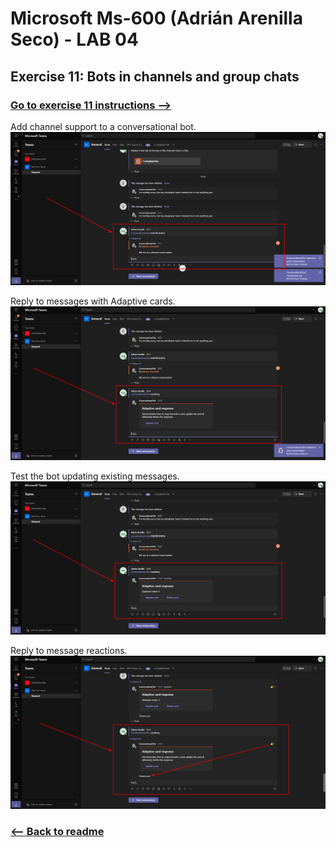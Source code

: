 # Microsoft Ms-600 (Adrián Arenilla Seco) - LAB 04


## Exercise 11: Bots in channels and group chats
### [Go to exercise 11 instructions -->](12-Exercise-11-Bots-in-channels-and-group-chats.md)


Add channel support to a conversational bot.
![](Evidences/Image12a.png)


Reply to messages with Adaptive cards.
![](Evidences/Image12b.png)


Test the bot updating existing messages.
![](Evidences/Image12c.png)


Reply to message reactions.
![](Evidences/Image12d.png)


### [<-- Back to readme](../../../../)